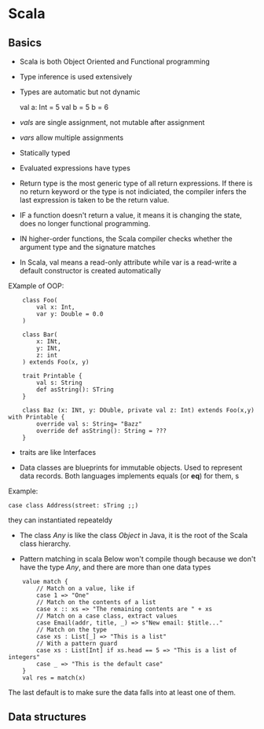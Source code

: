 # Scala 

## Basics
- Scala is both Object Oriented and Functional programming

- Type inference is used extensively

- Types are automatic but not dynamic

    val a: Int = 5
    val b = 5
    b = 6

- *vals* are single assignment, not mutable after assignment
- *vars* allow multiple assignments
- Statically typed
- Evaluated expressions have types
- Return type is the most generic type of all return expressions. If there is no return keyword or the type is not indiciated, the compiler infers the last expression is taken to be the return value.

- IF a function doesn't return a value, it means it is changing the state, does no longer functional programming.

- IN higher-order functions, the Scala compiler checks whether the argument type and the signature matches

- In Scala, val means a read-only attribute while var is a read-write
a default constructor is created automatically

EXample of OOP:

```
    class Foo(
        val x: Int, 
        var y: Double = 0.0
    )

    class Bar(
        x: INt, 
        y: INt, 
        z: int
    ) extends Foo(x, y)

    trait Printable {
        val s: String
        def asString(): STring
    }

    class Baz (x: INt, y: DOuble, private val z: Int) extends Foo(x,y) with Printable {
        override val s: String= "Bazz"
        override def asString(): String = ???
    }
```

- traits are like Interfaces

- Data classes are blueprints for immutable objects. Used to represent data records. Both languages implements equals (or __eq__) for them, s

Example:

    case class Address(street: sTring ;;)

they can instantiated repeateldy

- The class *Any* is like the class *Object* in Java, it is the root of the Scala class hierarchy.

- Pattern matching in scala
Below won't compile though because we don't have the type *Any*, and there are more than one data types

```
    value match {
        // Match on a value, like if
        case 1 => "One"
        // Match on the contents of a list
        case x :: xs => "The remaining contents are " + xs
        // Match on a case class, extract values
        case Email(addr, title, _) => s"New email: $title..."
        // Match on the type
        case xs : List[_] => "This is a list"
        // With a pattern guard
        case xs : List[Int] if xs.head == 5 => "This is a list of integers"
        case _ => "This is the default case"
    }
    val res = match(x)
```

The last default is to make sure the data falls into at least one of them. 

## Data structures